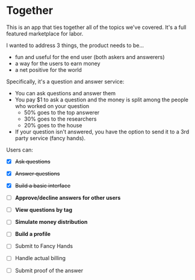 # Together

This is an app that ties together all of the topics we've covered. It's a full featured marketplace for labor. 

I wanted to address 3 things, the product needs to be...
  * fun and useful for the end user (both askers and answerers)
  * a way for the users to earn money
  * a net positive for the world

Specifically, it's a question and answer service: 

  * You can ask questions and answer them
  * You pay $1 to ask a question and the money is split among the people who worked on your question
    * 50% goes to the top answerer
    * 30% goes to the researchers
    * 20% goes to the house
  *  If your question isn't answered, you have the option to send it to a 3rd party service (fancy hands). 

Users can: 

 - [x] ~~Ask questions~~
 - [x] ~~Answer questions~~
 - [x] ~~Build a basic interface~~
 - [ ] **Approve/decline answers for other users**
 - [ ] **View questions by tag**
 - [ ] **Simulate money distribution**
 - [ ] **Build a profile**
 - [ ] Submit to Fancy Hands
 - [ ] Handle actual billing
 - [ ] Submit proof of the answer



